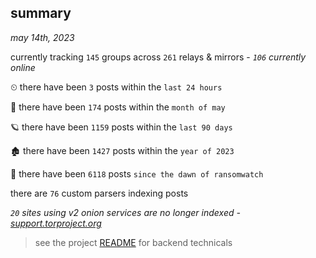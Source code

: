 
## summary
_may 14th, 2023_

currently tracking `145` groups across `261` relays & mirrors - _`106` currently online_

⏲ there have been `3` posts within the `last 24 hours`

🦈 there have been `174` posts within the `month of may`

🪐 there have been `1159` posts within the `last 90 days`

🏚 there have been `1427` posts within the `year of 2023`

🦕 there have been `6118` posts `since the dawn of ransomwatch`

there are `76` custom parsers indexing posts

_`20` sites using v2 onion services are no longer indexed - [support.torproject.org](https://support.torproject.org/onionservices/v2-deprecation/)_

> see the project [README](https://github.com/joshhighet/ransomwatch#ransomwatch--) for backend technicals
